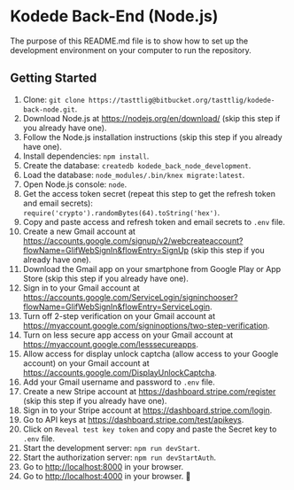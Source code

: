 # Kodede Back-End (Node.js)

The purpose of this README.md file is to show how to set up the development environment on your computer to run the repository.

## Getting Started

1. Clone: `git clone https://tasttlig@bitbucket.org/tasttlig/kodede-back-node.git`.
2. Download Node.js at <https://nodejs.org/en/download/> (skip this step if you already have one).
3. Follow the Node.js installation instructions (skip this step if you already have one).
4. Install dependencies: `npm install`.
5. Create the database: `createdb kodede_back_node_development`.
6. Load the database: `node_modules/.bin/knex migrate:latest`.
7. Open Node.js console: `node`.
8. Get the access token secret (repeat this step to get the refresh token and email secrets): `require('crypto').randomBytes(64).toString('hex')`.
9. Copy and paste access and refresh token and email secrets to `.env` file.
10. Create a new Gmail account at <https://accounts.google.com/signup/v2/webcreateaccount?flowName=GlifWebSignIn&flowEntry=SignUp> (skip this step if you already have one).
11. Download the Gmail app on your smartphone from Google Play or App Store (skip this step if you already have one).
12. Sign in to your Gmail account at <https://accounts.google.com/ServiceLogin/signinchooser?flowName=GlifWebSignIn&flowEntry=ServiceLogin>.
13. Turn off 2-step verification on your Gmail account at <https://myaccount.google.com/signinoptions/two-step-verification>.
14. Turn on less secure app access on your Gmail account at <https://myaccount.google.com/lesssecureapps>.
15. Allow access for display unlock captcha (allow access to your Google account) on your Gmail account at <https://accounts.google.com/DisplayUnlockCaptcha>.
16. Add your Gmail username and password to `.env` file.
17. Create a new Stripe account at <https://dashboard.stripe.com/register> (skip this step if you already have one).
18. Sign in to your Stripe account at <https://dashboard.stripe.com/login>.
19. Go to API keys at <https://dashboard.stripe.com/test/apikeys>.
20. Click on `Reveal test key token` and copy and paste the Secret key to `.env` file.
21. Start the development server: `npm run devStart`.
22. Start the authorization server: `npm run devStartAuth`.
23. Go to <http://localhost:8000> in your browser.
24. Go to <http://localhost:4000> in your browser. :tada:
